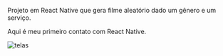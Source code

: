 Projeto em React Native que gera filme aleatório dado um gênero e um serviço.

Aqui é meu primeiro contato com React Native.

![telas](https://github.com/salanmato/RandoMovie/assets/60579487/f2483dcf-67de-4203-8c5a-f7cf3b21b542)
